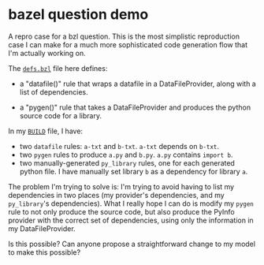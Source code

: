 # bazel question demo

A repro case for a bzl question.  This is the most simplistic reproduction
case I can make for a much more sophisticated code generation flow that I'm
actually working on.

The [`defs.bzl`](defs.bzl) file here defines:

* a "datafile()" rule that wraps a datafile in a DataFileProvider, along with a list of dependencies.

* a "pygen()" rule that takes a DataFileProvider and produces the python source code for a library.

In my [`BUILD`](BUILD) file, I have:

* two `datafile` rules: `a-txt` and `b-txt`.  `a-txt` depends on `b-txt`.
* two `pygen` rules to produce `a.py` and `b.py`.  `a.py` contains `import b`.
* two manually-generated `py_library` rules, one for each generated python file.
  I have manually set library `b` as a dependency for library `a`.

The problem I'm trying to solve is: I'm trying to avoid having to list my
dependencies in two places (my provider's dependencies, and my `py_library`'s
dependencies).  What I really hope I can do is modify my `pygen` rule to not
only produce the source code, but also produce the PyInfo provider with the
correct set of dependencies, using only the information in my DataFileProvider.

Is this possible?  Can anyone propose a straightforward change to my model to
make this possible?

